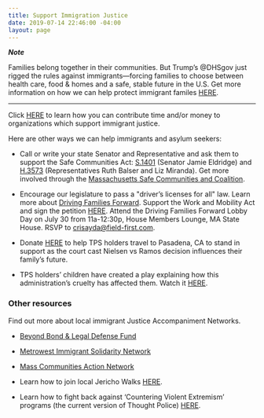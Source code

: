 ```yaml
---
title: Support Immigration Justice
date: 2019-07-14 22:46:00 -04:00
layout: page
---
```


***Note*** 
  

Families belong together in their communities. But Trump’s @DHSgov just rigged the rules against immigrants—forcing families to choose between health care, food & homes and a safe, stable future in the U.S.  Get more information on how we can help protect immigrant familes [HERE](www.protectingimmigrantfamilies.org). 

---

Click [HERE](https://docs.google.com/document/d/e/2PACX-1vTMqS6yDQZAGNdad1FYd6cMwj0EoEzDvkqgVPN0GzKX9UpMEaH1U9QmAhTwB-JOiw8MruJaYHj0VNf9/pub) to learn how you can contribute time and/or money to organizations which support immigrant justice.

Here are other ways we can help immigrants and asylum seekers:

* Call or write your state Senator and Representative and ask them to support the Safe Communities Act: [S.1401](https://malegislature.gov/Bills/191/S1401) (Senator Jamie Eldridge) and [H.3573](https://malegislature.gov/Bills/191/H3573) (Representatives Ruth Balser and Liz Miranda). Get more involved through the [Massachusetts Safe Communities and Coalition](https://www.facebook.com/safecommunitiesma/).


* Encourage our legislature to pass a "driver’s licenses for all" law.  Learn more about [Driving Families Forward](https://www.facebook.com/DrivingFamiliesForward).  Support the Work and Mobility Act and sign the petition [HERE](https://actionnetwork.org/petitions/dff-petition).  Attend the Driving Families Forward Lobby Day on July 30 from 11a-12:30p, House Members Lounge, MA State House. RSVP to crisayda@field-first.com.  


* Donate [HERE](https://actionnetwork.org/fundraising/support-the-massachusetts-tps-committee?source=facebook&) to help TPS holders travel to Pasadena, CA to stand in support as the court cast Nielsen vs Ramos decision influences their family’s future.

* TPS holders’ children have created a play explaining how this administration’s cruelty has affected them.  Watch it [HERE](http://guide.bnntv.org:8000/CablecastPublicSite/show/93888?channel=2).

### Other resources

Find out more about local immigrant Justice Accompaniment Networks.

* [Beyond Bond & Legal Defense Fund](https://beyondbondboston.org/)

* [Metrowest Immigrant Solidarity Network](https://fundrazr.com/misnneighborfund?ref=sh_3800Wc_ab_7f8v6FeYGJL7f8v6FeYGJL)

* [Mass Communities Action Network](https://www.mcan.us/new-events)

* Learn how to join local Jericho Walks [HERE](https://www.facebook.com/groups/BAC4J).

* Learn how to fight back against ‘Countering Violent Extremism’ programs (the current version of Thought Police) [HERE](https://facebook.com/MuslimJusticeLeague).